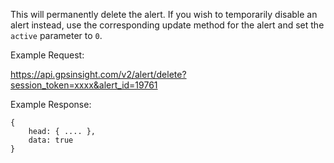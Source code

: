 This will permanently delete the alert. If you wish to temporarily disable an alert instead, 
use the corresponding update method for the alert and set the `active` parameter to `0`.

Example Request:

https://api.gpsinsight.com/v2/alert/delete?session_token=xxxx&alert_id=19761

Example Response: 

    {
        head: { .... },
        data: true
    }
